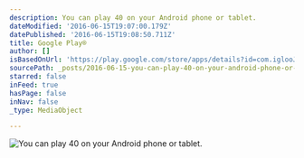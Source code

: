 ```yaml
---
description: You can play 40 on your Android phone or tablet.
dateModified: '2016-06-15T19:07:00.179Z'
datePublished: '2016-06-15T19:08:50.711Z'
title: Google Play®
author: []
isBasedOnUrl: 'https://play.google.com/store/apps/details?id=com.iglooJuan.ficto40'
sourcePath: _posts/2016-06-15-you-can-play-40-on-your-android-phone-or-tablet.md
starred: false
inFeed: true
hasPage: false
inNav: false
_type: MediaObject

---
```

![You can play 40 on your Android phone or tablet.](https://the-grid-user-content.s3-us-west-2.amazonaws.com/ebace861-5e10-46cb-bdbc-49c1b522090a.png)